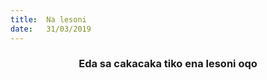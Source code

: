 ```yaml
---
title:  Na lesoni
date:   31/03/2019
---
```


### <center>Eda sa cakacaka tiko ena lesoni oqo</center>